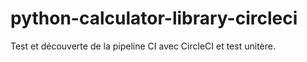 # python-calculator-library-circleci

Test et découverte de la pipeline CI avec CircleCI et test unitère.
